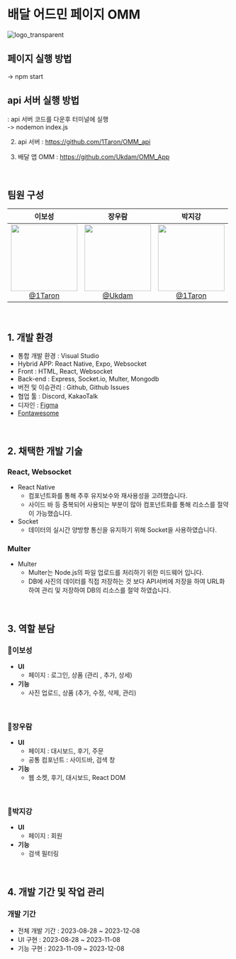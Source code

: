 # 배달 어드민 페이지 OMM

![logo_transparent](https://github.com/Ukdam/OMM_App/assets/92793487/f725e514-b229-425b-bc0b-418f1d9dc435)

## 페이지 실행 방법
-> npm start

## api 서버 실행 방법
: api 서버 코드를 다운후 터미널에 실행<br>
-> nodemon index.js

2. api 서버 : https://github.com/1Taron/OMM_api

3. 배달 앱 OMM : https://github.com/Ukdam/OMM_App

<br>

## 팀원 구성

<div align="center">

| **이보성** | **장우람** | **박지강** |
| :------: |  :------: |  :------: |
| [<img src="https://github.com/Ukdam/OMM_App/assets/92793487/717b987a-1cb3-4d9e-a2c1-dced07726f6f" height=150 width=150> <br/> @1Taron](https://github.com/1Taron) | [<img src="https://github.com/Ukdam/OMM_App/assets/92793487/311372aa-2adb-49fb-a35c-de7baac3ab55" height=150 width=150> <br/> @Ukdam](https://github.com/Ukdam) | [<img src="https://github.com/Ukdam/OMM_admin/assets/92793487/7da33578-895d-4cdc-bc76-9e2ad683f5b5" height=150 width=150> <br/> @1Taron](https://github.com/qkrwlrkd) |

</div>

<br>

## 1. 개발 환경
- 통합 개발 환경 : Visual Studio
- Hybrid APP: React Native, Expo, Websocket
- Front : HTML, React, Websocket
- Back-end : Express, Socket.io, Multer, Mongodb
- 버전 및 이슈관리 : Github, Github Issues
- 협업 툴 : Discord, KakaoTalk
- 디자인 : [Figma](https://www.figma.com/file/Lfp8VJ9vH2E31yZNRmz5y7/OMM?type=design&node-id=0-1&mode=design&t=682JxLZuCXy9MXht-0)
- [Fontawesome](https://fontawesome.com/)

<br>

## 2. 채택한 개발 기술

### React, Websocket

- React Native
  - 컴포넌트화를 통해 추후 유지보수와 재사용성을 고려했습니다.
  - 사이드 바 등 중복되어 사용되는 부분이 많아 컴포넌트화를 통해 리소스를 절약이 가능했습니다.
- Socket
  - 데이터의 실시간 양방향 통신을 유지하기 위해 Socket을 사용하였습니다.

### Multer
- Multer
  - Multer는 Node.js의 파일 업로드를 처리하기 위한 미드웨어 입니다.
  - DB에 사진의 데이터를 직접 저장하는 것 보다 API서버에 저장을 하여 URL화 하여 관리 및 저장하여 DB의 리소스를 절약 하였습니다.

<br>

## 3. 역할 분담

### 🍊이보성

- **UI**
  - 페이지 :  로그인,  상품 (관리 , 추가, 상세)
- **기능**
  - 사진 업로드, 상품 (추가, 수정, 삭제, 관리)

<br>

### 🐬장우람 

- **UI**
  - 페이지 : 대시보드,  후기,  주문
  - 공통 컴포넌트 : 사이드바, 검색 창
- **기능**
  - 웹 소켓,  후기,  대시보드, React DOM

<br>

### 🐬박지강 

- **UI**
  - 페이지 : 회원
- **기능**
  - 검색 필터링

<br>

## 4. 개발 기간 및 작업 관리

### 개발 기간

- 전체 개발 기간 : 2023-08-28 ~ 2023-12-08
- UI 구현 : 2023-08-28 ~ 2023-11-08
- 기능 구현 : 2023-11-09 ~ 2023-12-08

<br>